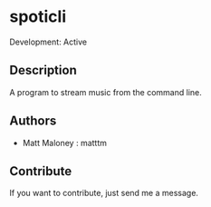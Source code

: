 # spoticli

Development: Active

## Description

A program to stream music from the command line.

## Authors

-   Matt Maloney : matttm

## Contribute

If you want to contribute, just send me a message.
